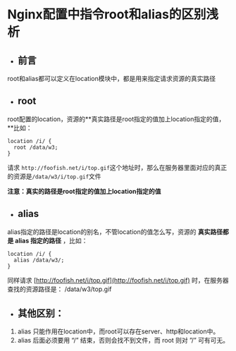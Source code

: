 # Nginx配置中指令root和alias的区别浅析

* ## 前言

root和alias都可以定义在location模块中，都是用来指定请求资源的真实路径

* ## root

root配置的location，资源的**真实路径是root指定的值加上location指定的值，**比如：

```
location /i/ {
  root /data/w3;
}
```

请求 `http://foofish.net/i/top.gif`这个地址时，那么在服务器里面对应的真正的资源是`/data/w3/i/top.gif`文件

**注意：真实的路径是root指定的值加上location指定的值**

* ## alias

alias指定的路径是location的别名，不管location的值怎么写，资源的 **真实路径都是 alias 指定的路径** ，比如：

```
location /i/ {
  alias /data/w3/;
}
```

同样请求 [http://foofish.net/i/top.gif](http://foofish.net/i/top.gif) 时，在服务器查找的资源路径是： /data/w3/top.gif

* ## **其他区别：**

1.  alias 只能作用在location中，而root可以存在server、http和location中。
2. alias 后面必须要用 “/” 结束，否则会找不到文件，而 root 则对 ”/” 可有可无。



